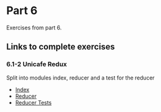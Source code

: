 # Part 6

Exercises from part 6.

## Links to complete exercises

### 6.1-2 Unicafe Redux
Split into modules index, reducer and a test for the reducer
- [Index](https://github.com/rescawen/Fall2020Fullstack/blob/master/Part6/unicafe-redux/src/index.js)
- [Reducer](https://github.com/rescawen/Fall2020Fullstack/blob/master/Part6/unicafe-redux/src/reducer.js)
- [Reducer Tests](https://github.com/rescawen/Fall2020Fullstack/blob/master/Part6/unicafe-redux/src/reducer.test.js)

 



